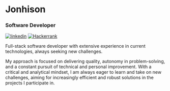 # Jonhison

### Software Developer

[![linkedin](https://img.shields.io/badge/LinkedIn-2c2fe6?style=for-the-badge&logo=linkedin&logoColor=white)](https://www.linkedin.com/in/jonhison-f/)
[![Hackerrank](https://img.shields.io/badge/-Hackerrank-2c2fe6?style=for-the-badge&logo=HackerRank&logoColor=white)](https://www.hackerrank.com/jonhisonfilho47?hrr=1)

Full-stack software developer with extensive experience in current technologies, always seeking new challenges. 

My approach is focused on delivering quality, autonomy in problem-solving, and a constant pursuit of technical and personal improvement. With a critical and analytical mindset, I am always eager to learn and take on new challenges, aiming for increasingly efficient and robust solutions in the projects I participate in.
